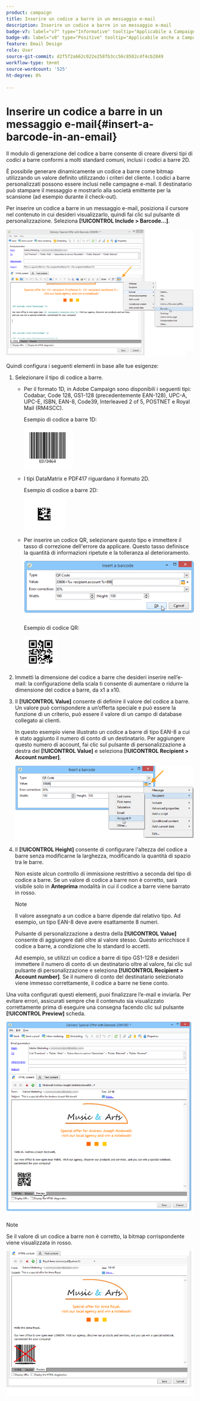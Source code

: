 ```yaml
---
product: campaign
title: Inserire un codice a barre in un messaggio e-mail
description: Inserire un codice a barre in un messaggio e-mail
badge-v7: label="v7" type="Informative" tooltip="Applicabile a Campaign Classic v7"
badge-v8: label="v8" type="Positive" tooltip="Applicabile anche a Campaign v8"
feature: Email Design
role: User
source-git-commit: d2f5f2a662c022e258fb3cc56c8502c4f4cb2849
workflow-type: tm+mt
source-wordcount: '525'
ht-degree: 0%

---
```


# Inserire un codice a barre in un messaggio e-mail{#insert-a-barcode-in-an-email}

Il modulo di generazione del codice a barre consente di creare diversi tipi di codici a barre conformi a molti standard comuni, inclusi i codici a barre 2D.

È possibile generare dinamicamente un codice a barre come bitmap utilizzando un valore definito utilizzando i criteri del cliente. I codici a barre personalizzati possono essere inclusi nelle campagne e-mail. Il destinatario può stampare il messaggio e mostrarlo alla società emittente per la scansione (ad esempio durante il check-out).

Per inserire un codice a barre in un messaggio e-mail, posiziona il cursore nel contenuto in cui desideri visualizzarlo, quindi fai clic sul pulsante di personalizzazione. Seleziona **[!UICONTROL Include > Barcode...]**.

![](assets/barcode_insert_14.png)

Quindi configura i seguenti elementi in base alle tue esigenze:

1. Selezionare il tipo di codice a barre.

   * Per il formato 1D, in Adobe Campaign sono disponibili i seguenti tipi: Codabar, Code 128, GS1-128 (precedentemente EAN-128), UPC-A, UPC-E, ISBN, EAN-8, Code39, Interleaved 2 of 5, POSTNET e Royal Mail (RM4SCC).

     Esempio di codice a barre 1D:

     ![](assets/barcode_insert_08.png)

   * I tipi DataMatrix e PDF417 riguardano il formato 2D.

     Esempio di codice a barre 2D:

     ![](assets/barcode_insert_09.png)

   * Per inserire un codice QR, selezionare questo tipo e immettere il tasso di correzione dell&#39;errore da applicare. Questo tasso definisce la quantità di informazioni ripetute e la tolleranza al deterioramento.

     ![](assets/barcode_insert_06.png)

     Esempio di codice QR:

     ![](assets/barcode_insert_12.png)

1. Immetti la dimensione del codice a barre che desideri inserire nell’e-mail: la configurazione della scala ti consente di aumentare o ridurre la dimensione del codice a barre, da x1 a x10.
1. Il **[!UICONTROL Value]** consente di definire il valore del codice a barre. Un valore può corrispondere a un’offerta speciale e può essere la funzione di un criterio, può essere il valore di un campo di database collegato ai clienti.

   In questo esempio viene illustrato un codice a barre di tipo EAN-8 a cui è stato aggiunto il numero di conto di un destinatario. Per aggiungere questo numero di account, fai clic sul pulsante di personalizzazione a destra del **[!UICONTROL Value]** e seleziona **[!UICONTROL Recipient > Account number]**.

   ![](assets/barcode_insert_15.png)

1. Il **[!UICONTROL Height]** consente di configurare l&#39;altezza del codice a barre senza modificarne la larghezza, modificando la quantità di spazio tra le barre.

   Non esiste alcun controllo di immissione restrittivo a seconda del tipo di codice a barre. Se un valore di codice a barre non è corretto, sarà visibile solo in **Anteprima** modalità in cui il codice a barre viene barrato in rosso.

   >[!NOTE]
   >
   >Il valore assegnato a un codice a barre dipende dal relativo tipo. Ad esempio, un tipo EAN-8 deve avere esattamente 8 numeri.
   >
   >Pulsante di personalizzazione a destra della **[!UICONTROL Value]** consente di aggiungere dati oltre al valore stesso. Questo arricchisce il codice a barre, a condizione che lo standard lo accetti.
   >
   >Ad esempio, se utilizzi un codice a barre di tipo GS1-128 e desideri immettere il numero di conto di un destinatario oltre al valore, fai clic sul pulsante di personalizzazione e seleziona **[!UICONTROL Recipient > Account number]**. Se il numero di conto del destinatario selezionato viene immesso correttamente, il codice a barre ne tiene conto.

Una volta configurati questi elementi, puoi finalizzare l’e-mail e inviarla. Per evitare errori, assicurati sempre che il contenuto sia visualizzato correttamente prima di eseguire una consegna facendo clic sul pulsante **[!UICONTROL Preview]** scheda.

![](assets/barcode_insert_10.png)

>[!NOTE]
>
>Se il valore di un codice a barre non è corretto, la bitmap corrispondente viene visualizzata in rosso.

![](assets/barcode_insert_11.png)
